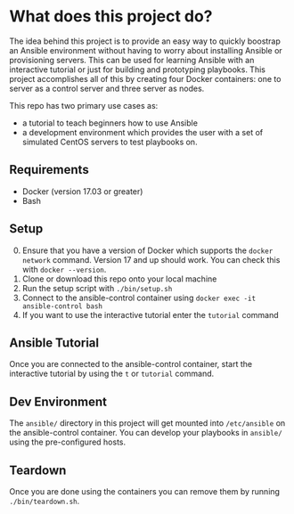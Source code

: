 # What does this project do?
The idea behind this project is to provide an easy way to quickly boostrap an Ansible environment without having to worry about installing Ansible or provisioning servers. This can be used for learning Ansible with an interactive tutorial or just for building and prototyping playbooks. This project accomplishes all of this by creating four Docker containers: one to server as a control server and three server as nodes.

This repo has two primary use cases as:
- a tutorial to teach beginners how to use Ansible
- a development environment which provides the user with a set of simulated CentOS servers to test playbooks on.

## Requirements
- Docker (version 17.03 or greater)
- Bash

## Setup
0. Ensure that you have a version of Docker which supports the `docker network` command. Version 17 and up should work. You can check this with `docker --version`.
1. Clone or download this repo onto your local machine
2. Run the setup script with `./bin/setup.sh`
3. Connect to the ansible-control container using `docker exec -it ansible-control bash`
4. If you want to use the interactive tutorial enter the `tutorial` command

## Ansible Tutorial
Once you are connected to the ansible-control container, start the interactive tutorial by using the `t` or `tutorial` command.

## Dev Environment
The `ansible/` directory in this project will get mounted into `/etc/ansible` on the ansible-control container. You can develop your playbooks in `ansible/` using the pre-configured hosts.

## Teardown
Once you are done using the containers you can remove them by running `./bin/teardown.sh`.
